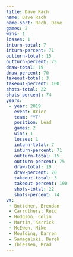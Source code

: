 ```yaml
---
title: Dave Rach
name: Dave Rach
name-sort: Rach, Dave
games: 2
wins: 1
losses: 1
inturn-total: 7
inturn-percent: 71
outturn-total: 15
outturn-percent: 75
draw-total: 19
draw-percent: 70
takeout-total: 3
takeout-percent: 100
shots-total: 22
shots-percent: 74
years:
 - year: 2019
   event: Brier
   team: "YT"
   position: Lead
   games: 2
   wins: 1
   losses: 1
   inturn-total: 7
   inturn-percent: 71
   outturn-total: 15
   outturn-percent: 75
   draw-total: 19
   draw-percent: 70
   takeout-total: 3
   takeout-percent: 100
   shots-total: 22
   shots-percent: 74
vs:
 - Bottcher, Brendan
 - Carruthers, Reid
 - Hodgson, Colin
 - Martin, Karrick
 - McEwen, Mike
 - Moulding, Darren
 - Samagalski, Derek
 - Thiessen, Brad
---
```

